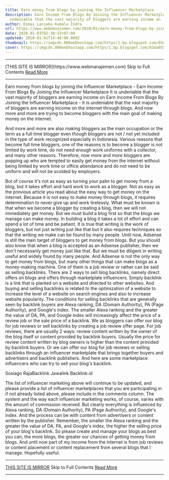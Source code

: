 ```yaml
---
title: Earn money from blogs by joining the Influencer Marketplace
description: Earn Income From Blogs By Joining the Influencer Marketplace It is
  undeniable that the vast majority of bloggers are earning income on
author: Dimas Lanjaka Kumala Indra
url: https://www.webmanajemen.com/2020/01/earn-money-from-blogs-by-joining.html
date: 2020-01-03T02:30:53+07:00
updated: 2020-01-01T14:48:00.000Z
thumbnail: https://imgcdn.000webhostapp.com/https/1.bp.blogspot.com/03da055f127dafc6ced3d4779f95687e.jpeg
cover: https://imgcdn.000webhostapp.com/https/1.bp.blogspot.com/03da055f127dafc6ced3d4779f95687e.jpeg
---
```


<hr/> [THIS SITE IS MIRROR](https://www.webmanajemen.com) Skip to Full Contents <a href="https://www.webmanajemen.com/2020/01/earn-money-from-blogs-by-joining.html" rel="follow" class="button" id="read-more">Read More</a> <hr/> Earn money from blogs by joining the Influencer Marketplace - Earn Income From Blogs By Joining the Influencer Marketplace It is undeniable that the vast majority of bloggers are earning income on Earn Income From Blogs By Joining the Influencer Marketplace - It is undeniable that the vast majority of bloggers are earning income on the internet through blogs.  And now more and more are trying to become bloggers with the main goal of making money on the internet. 

  And more and more are also making bloggers as the main occupation or the term as a full time blogger even though bloggers are not / not yet included in the type of work recognized especially in Indonesia. 
  Various reasons that become full time bloggers, one of the reasons is to become a blogger is not limited by work time, do not need enough work uniforms with a collector, and many other reasons. 
  Therefore, now more and more bloggers are popping up who are tempted to easily get money from the internet without being limited by work time or office attendance and do not need to be uniform and will not be scolded by employers. 

  But of course it's not as easy as turning your palm to get money from a blog, but it takes effort and hard work to work as a blogger.  Not as easy as the previous article you read about the easy way to get money on the internet.  Because it is not easy to make money through blogs, it requires determination to never give up and work tirelessly. 
  What must be known is that when we become a blogger by creating a blog, then we will not immediately get money.  But we must build a blog first so that the blogs we manage can make money. 
  In building a blog it takes a lot of effort and can spend a lot of time and be patient. 
  It is true that writing is the work of bloggers, but not just writing just like that but it also requires techniques so that the writing we make can be found by many people. 
  Until now, Adsense is still the main target of bloggers to get money from blogs.  But you should also know that when a blog is accepted as an Adsense publisher, then we don't necessarily get money just like that.  But we must be diligent in writing useful and widely found by many people. 
  And Adsense is not the only way to get money from blogs, but many other things that can make blogs as a money-making machine. 
  One of them is a job review or rather can be said as selling backlinks.  There are 2 ways to sell blog backlinks, namely direct offers on blogs and offers through marketplate influencers. 
  Simply backlink is a link that is planted on a website and directed to other websites.  And buying and selling backlinks is related to the optimization of a website to increase the level of a website on search engines and also to increase website popularity. 
  The conditions for selling backlinks that are generally seen by backlink buyers are Alexa ranking, DA (Domain Authority), PA (Page Authority), and Google's index.  The smaller Alexa ranking and the greater the value of DA, PA, and Google index will increasingly affect the price of a review job or the sale price of a backlink. 
  We as bloggers can offer our blog for job reviews or sell backlinks by creating a job review offer page.  For job reviews, there are usually 2 ways: review content written by the owner of the blog itself or content provided by backlink buyers.  Usually the price for review content written by blog owners is higher than the content provided by backlink buyers. 
  Or we can offer our blog for job reviews or selling backlinks through an influencer marketplate that brings together buyers and advertisers and backlink publishers.  And here are some marketplace influencers who can try to sell your blog's backlink. 

  Sosiago 
  RajaBacklink 
  Jawalink 
  Backlink.id 

  The list of influencer marketing above will continue to be updated, and please provide a list of influencer marketplaces that you are participating in if not already listed above, please include in the comments column. 
  The system and the way each influencer marketing works, of course, varies with the amount of commission received. 
  But clearly everything is influenced by Alexa ranking, DA (Domain Authority), PA (Page Authority), and Google's index.  And the process can be with content from advertisers or content written by the publisher. 
  Remember, the smaller the Alexa ranking and the greater the value of DA, PA, and Google's index, the higher the selling price of your blog's backlink. 
  So please create and manage your blogs as best you can, the more blogs, the greater our chances of getting money from blogs. 
  And until now part of my income from the internet is from job reviews or content placement or content replacement from several blogs that I manage. 
  Hopefully useful. <hr/> [THIS SITE IS MIRROR](https://www.webmanajemen.com) Skip to Full Contents <a href="https://www.webmanajemen.com/2020/01/earn-money-from-blogs-by-joining.html" rel="follow" class="button" id="read-more">Read More</a> <hr/>